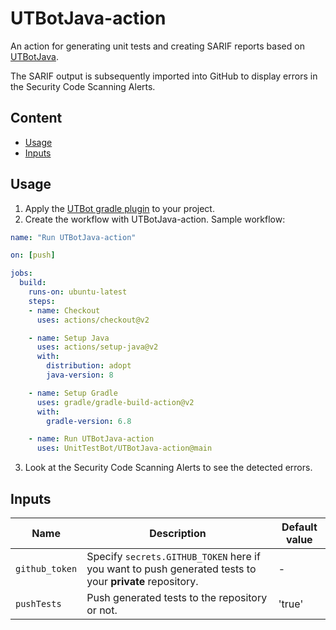 # UTBotJava-action

An action for generating unit tests and creating SARIF reports based on [UTBotJava](https://github.com/UnitTestBot/UTBotJava).

The SARIF output is subsequently imported into GitHub to display errors in the Security Code Scanning Alerts.

## Content

- [Usage](#usage)
- [Inputs](#inputs)

## Usage

1. Apply the [UTBot gradle plugin](https://plugins.gradle.org/plugin/org.utbot.gradle.plugin) to your project.
2. Create the workflow with UTBotJava-action. Sample workflow:

```YAML
name: "Run UTBotJava-action"

on: [push]

jobs:
  build:
    runs-on: ubuntu-latest
    steps:
    - name: Checkout
      uses: actions/checkout@v2

    - name: Setup Java
      uses: actions/setup-java@v2
      with:
        distribution: adopt
        java-version: 8

    - name: Setup Gradle
      uses: gradle/gradle-build-action@v2
      with:
        gradle-version: 6.8

    - name: Run UTBotJava-action
      uses: UnitTestBot/UTBotJava-action@main
```
3. Look at the Security Code Scanning Alerts to see the detected errors.

## Inputs

| Name | Description | Default value |
| --- | --- | --- |
| `github_token` | Specify `secrets.GITHUB_TOKEN` here if you want to push generated tests to your __private__ repository. | - |
| `pushTests` | Push generated tests to the repository or not. | 'true' |

